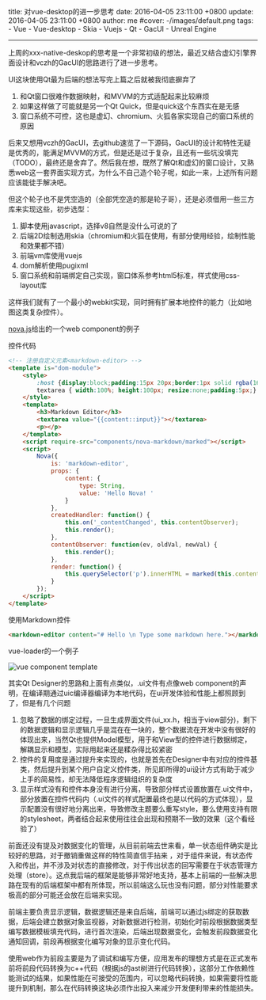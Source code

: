 title: 对vue-desktop的进一步思考
date: 2016-04-05 23:11:00 +0800
update: 2016-04-05 23:11:00  +0800
author: me
#cover: -/images/default.png
tags:
    - Vue
    - Vue-desktop
    - Skia
    - Vuejs
    - Qt
    - GacUI
    - Unreal Engine
    
 ---
    
上周的xxx-native-deskop的思考是一个非常初级的想法，最近又结合虚幻引擎界面设计和vczh的GacUI的思路进行了进一步思考。

<!--more-->

UI这块使用Qt最为后端的想法写完上篇之后就被我彻底摒弃了

1. 和Qt窗口很难作数据映射，和MVVM的方式适配起来比较麻烦
2. 如果这样做了可能就是另一个Qt Quick，但是quick这个东西实在是无感
3. 窗口系统不可控，这也是虚幻、chromium、火狐各家实现自己的窗口系统的原因

后来又想用vczh的GacUI，去github速览了一下源码，GacUI的设计和特性无疑是优秀的，能满足MVVM的方式，但是还是过于复杂，且还有一些坑没填完（TODO），最终还是舍弃了。然后我在想，既然了解Qt和虚幻的窗口设计，又熟悉web这一套界面实现方式，为什么不自己造个轮子呢，如此一来，上述所有问题应该能徒手解决吧。

但这个轮子也不是凭空造的（全部凭空造的那是轮子哥），还是必须借用一些三方库来实现这些，初步选型：

1. 脚本使用javascript，选择v8自然是没什么可说的了
2. 后端2D绘制选用skia（chromium和火狐在使用，有部分使用经验，绘制性能和效果都不错）
3. 前端vm库使用vuejs
4. dom解析使用pugixml
5. 窗口系统和前端绑定自己实现，窗口体系参考html5标准，样式使用css-layout库

这样我们就有了一个最小的webkit实现，同时拥有扩展本地控件的能力（比如地图这类复杂控件）。

[nova.js](http://novajs.com/index.html)给出的一个web component的例子

控件代码
``` html
<!-- 注册自定义元素<markdown-editor> -->
<template is="dom-module">
    <style>
        :host {display:block;padding:15px 20px;border:1px solid rgba(16,16,16,0.1);background:white;}
        textarea { width:100%; height:100px; resize:none;padding:5px;}
    </style>
    <template>
        <h3>Markdown Editor</h3>
        <textarea value="{{content::input}}"></textarea>
        <p></p>
    </template>
    <script require-src="components/nova-markdown/marked"></script>
    <script>
        Nova({
            is: 'markdown-editor',
            props: {
                content: {
                    type: String,
                    value: 'Hello Nova! '
                }
            },
            createdHandler: function() {
                this.on('_contentChanged', this.contentObserver);
                this.render();
            },
            contentObserver: function(ev, oldVal, newVal) {
                this.render();
            },
            render: function() {
                this.querySelector('p').innerHTML = marked(this.content);
            }
        });
    </script>
</template>
```
使用Markdown控件
``` html
<markdown-editor content="# Hello \n Type some markdown here."></markdown-editor>
```

vue-loader的一个例子

![vue component template](-/images/vue-component-with-pre-processors.png)

其实Qt Designer的思路和上面有点类似，.ui文件有点像web component的声明，在编译期通过uic编译器编译为本地代码，在ui开发体验和性能上都照顾到了，但是有几个问题

1. 忽略了数据的绑定过程，一旦生成界面文件(ui_xx.h，相当于view部分)，剩下的数据逻辑和显示逻辑几乎是混在在一块的，整个数据流在开发中没有很好的体现出来，当然Qt也提供Model模型，用于和View型的控件进行数据绑定，解耦显示和模型，实际用起来还是糅杂得比较紧密
2. 控件的复用度是通过提升来实现的，也就是首先在Designer中有对应的控件基类，然后提升到某个用户自定义控件类，所见即所得的ui设计方式有助于减少上手的简易性，却无法降低程序逻辑组织的复杂度
3. 显示样式没有和控件本身没有进行分离，导致部分样式设置放置在.ui文件中，部分放置在控件代码内（.ui文件的样式配置最终也是以代码的方式体现），显示配置没有很好地分离出来，导致修改主题要么重写style，要么使用支持有限的stylesheet，两者结合起来使用往往会出现和预期不一致的效果（这个看经验了）

前面还没有提及对数据变化的管理，从目前前端去世来看，单一状态组件确实是比较好的思路，对于撤销重做这样的特性简直信手拈来 ，对于组件来说，有状态传入和传出，并不涉及对状态的直接修改，对于传出状态的回写需要在于状态管理方处理（store）。这点我后端的框架是能够非常好地支持，基本上前端的一些解决思路在现有的后端框架中都有所体现，所以前端这么玩也没有问题，部分对性能要求极高的部分可能还会放在后端来实现。

前端主要负责显示逻辑，数据逻辑还是来自后端，前端可以通过js绑定的获取数据，后端会建立数据对象监视器，对新数据进行检测，初始化时前段根据数据类型编写数据模板填充代码，进行首次渲染，后端出现数据变化，会触发前段数据变化通知回调，前段再根据变化编写对象的显示变化代码。

使用web作为前段主要是为了调试和编写方便，应用发布的理想方式是在正式发布前将前段代码转换为c++代码（根据js的ast树进行代码转换），这部分工作依赖性能测试的结果，如果性能在可接受的范围内，可以忽略代码转换，如果需要将性能提升到机制，那么在代码转换这块必须作出投入来减少开发便利带来的性能损失。


